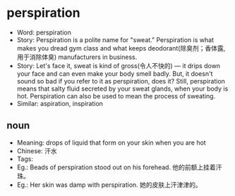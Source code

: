 # perspiration

- Word: perspiration
- Story: Perspiration is a polite name for "sweat." Perspiration is what makes you dread gym class and what keeps deodorant(除臭剂；香体露,用于消除体臭) manufacturers in business.
- Story: Let's face it, sweat is kind of gross(令人不快的) — it drips down your face and can even make your body smell badly. But, it doesn't sound so bad if you refer to it as perspiration, does it? Still, perspiration means that salty fluid secreted by your sweat glands, when your body is hot. Perspiration can also be used to mean the process of sweating.
- Similar: aspiration, inspiration

## noun

- Meaning: drops of liquid that form on your skin when you are hot
- Chinese: 汗水
- Tags: 
- Eg.: Beads of perspiration stood out on his forehead. 他的前额上挂着汗珠。
- Eg.: Her skin was damp with perspiration. 她的皮肤上汗津津的。

